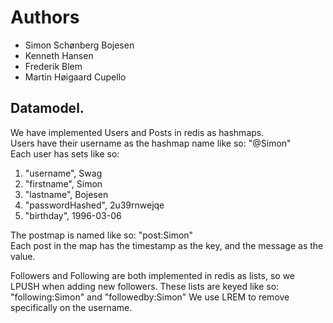 # Authors
- Simon Schønberg Bojesen
- Kenneth Hansen
- Frederik Blem
- Martin Høigaard Cupello

## Datamodel.
We have implemented Users and Posts in redis as hashmaps.<br>
Users have their username as the hashmap name like so: "@Simon"<br>
Each user has sets like so:<br>
1. "username", Swag
2. "firstname", Simon
3. "lastname", Bojesen
4. "passwordHashed", 2u39rnwejqe
5. "birthday", 1996-03-06

The postmap is named like so: "post:Simon"<br>
Each post in the map has the timestamp as the key, and the message as the value.

Followers and Following are both implemented in redis as lists, so we LPUSH when adding new followers.
These lists are keyed like so: "following:Simon" and "followedby:Simon"
We use LREM to remove specifically on the username.

